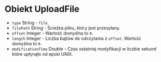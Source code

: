 # Obiekt UploadFile

* `type` String - `file`.
* `filePath` String - Ścieżka pliku, który jest przesyłany.
* `offset` Integer - Wartość domyślna to `0`.
* `length` Integer - Liczba bajtów do odczytania z `offset`. Wartość domyślna to `0`.
* `modificationTime` Double - Czas ostatniej modyfikacji w liczbie sekund które upłynęło od epoki UNIX.